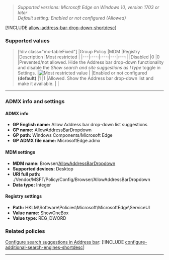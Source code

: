 <!-- ## Allow Address bar drop-down list suggestions -->
>*Supported versions: Microsoft Edge on Windows 10, version 1703 or later*<br>
>*Default setting:  Enabled or not configured (Allowed)*

[!INCLUDE [allow-address-bar-drop-down-shortdesc](../shortdesc/allow-address-bar-drop-down-shortdesc.md)]


### Supported values

>[!div class="mx-tableFixed"]
>|Group Policy  |MDM |Registry |Description |Most restricted |
>|---|:---:|:---:|---|:---:|
>|Disabled |0 |0 |Prevented/not allowed. Hide the Address bar drop-down functionality and disable the _Show search and site suggestions as I type_ toggle in Settings.  |![Most restricted value](../images/check-gn.png) |
>|Enabled or not configured **(default)** |1 |1 |Allowed. Show the Address bar drop-down list and make it available. | |
---

### ADMX info and settings

#### ADMX info
- **GP English name:** Allow Address bar drop-down list suggestions
- **GP name:** AllowAddressBarDropdown
- **GP path:** Windows Components/Microsoft Edge
- **GP ADMX file name:** MicrosoftEdge.admx

#### MDM settings
- **MDM name:** Browser/[AllowAddressBarDropdown](https://docs.microsoft.com/en-us/windows/client-management/mdm/policy-csp-browser\#browser-allowaddressbardropdown)
- **Supported devices:** Desktop
- **URI full path:** ./Vendor/MSFT/Policy/Config/Browser/AllowAddressBarDropdown 
- **Data type:** Integer

#### Registry settings
- **Path:** HKLM\Software\Policies\Microsoft\MicrosoftEdge\ServiceUI 
- **Value name:** ShowOneBox
- **Value type:** REG_DWORD


### Related policies

[Configure search suggestions in Address bar](../available-policies.md#configure-search-suggestions-in-address-bar): [!INCLUDE [configure-additional-search-engines-shortdesc](../shortdesc/configure-additional-search-engines-shortdesc.md)]

<hr>